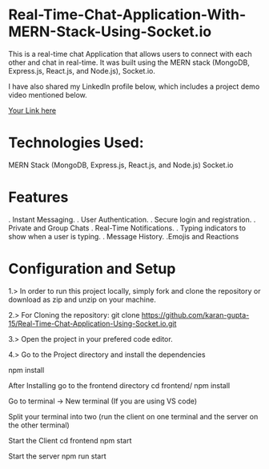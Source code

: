 # Real-Time-Chat-Application-With-MERN-Stack-Using-Socket.io

This is a real-time chat Application that allows users to connect with each other and chat in real-time. It was built using the MERN stack (MongoDB, Express.js, React.js, and Node.js), Socket.io. 

I have also shared my LinkedIn profile below, which includes a project demo video mentioned below.

[Your Link here](https://www.linkedin.com/posts/karan-gupta-3b0119298_here-i-have-shared-my-another-project-on-activity-7222923081495822336-Sw5w?utm_source=share&utm_medium=member_desktop)

# Technologies Used:
   MERN Stack (MongoDB, Express.js, React.js, and Node.js)
   Socket.io

# Features
. Instant Messaging.
. User Authentication.
. Secure login and registration.
. Private and Group Chats
. Real-Time Notifications.
. Typing indicators to show when a user is typing.
. Message History.
.Emojis and Reactions

# Configuration and Setup

1.> In order to run this project locally, simply fork and clone the repository or download as zip and unzip on your machine.

2.> For Cloning the repository: 
  git clone https://github.com/karan-gupta-15/Real-Time-Chat-Application-Using-Socket.io.git

3.> Open the project in your prefered code editor.

4.> Go to the Project directory and install the dependencies

npm install

After Installing go to the frontend directory 
cd frontend/
npm install 
   
Go to terminal -> New terminal (If you are using VS code)

Split your terminal into two (run the client on one terminal and the server on the other terminal)

Start the Client
cd frontend
npm start

Start the server
npm run start


               





















